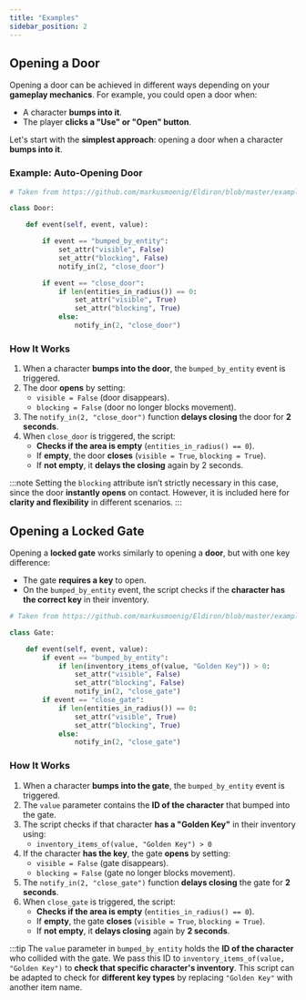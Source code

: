 ```yaml
---
title: "Examples"
sidebar_position: 2
---
```


## Opening a Door

Opening a door can be achieved in different ways depending on your **gameplay mechanics**. For example, you could open a door when:
- A character **bumps into it**.
- The player **clicks a "Use" or "Open" button**.

Let's start with the **simplest approach**: opening a door when a character **bumps into it**.

### **Example: Auto-Opening Door**

```python
# Taken from https://github.com/markusmoenig/Eldiron/blob/master/examples/Harbor.eldiron

class Door:

    def event(self, event, value):

        if event == "bumped_by_entity":
            set_attr("visible", False)
            set_attr("blocking", False)
            notify_in(2, "close_door")

        if event == "close_door":
            if len(entities_in_radius()) == 0:
                set_attr("visible", True)
                set_attr("blocking", True)
            else:
                notify_in(2, "close_door")
```

### **How It Works**
1. When a character **bumps into the door**, the `bumped_by_entity` event is triggered.
2. The door **opens** by setting:
   - `visible = False` (door disappears).
   - `blocking = False` (door no longer blocks movement).
3. The `notify_in(2, "close_door")` function **delays closing** the door for **2 seconds**.
4. When `close_door` is triggered, the script:
   - **Checks if the area is empty** (`entities_in_radius() == 0`).
   - If **empty**, the door **closes** (`visible = True`, `blocking = True`).
   - If **not empty**, it **delays the closing** again by 2 seconds.

:::note
Setting the `blocking` attribute isn’t strictly necessary in this case, since the door **instantly opens** on contact. However, it is included here for **clarity and flexibility** in different scenarios.
:::

## Opening a Locked Gate

Opening a **locked gate** works similarly to opening a **door**, but with one key difference:
- The gate **requires a key** to open.
- On the `bumped_by_entity` event, the script checks if the **character has the correct key** in their inventory.

```python
# Taken from https://github.com/markusmoenig/Eldiron/blob/master/examples/Harbor.eldiron

class Gate:

    def event(self, event, value):
        if event == "bumped_by_entity":
            if len(inventory_items_of(value, "Golden Key")) > 0:
                set_attr("visible", False)
                set_attr("blocking", False)
                notify_in(2, "close_gate")
        if event == "close_gate":
            if len(entities_in_radius()) == 0:
                set_attr("visible", True)
                set_attr("blocking", True)
            else:
                notify_in(2, "close_gate")
```

### **How It Works**
1. When a character **bumps into the gate**, the `bumped_by_entity` event is triggered.
2. The `value` parameter contains the **ID of the character** that bumped into the gate.
3. The script checks if that character **has a "Golden Key"** in their inventory using:
   - `inventory_items_of(value, "Golden Key") > 0`
4. If the character **has the key**, the gate **opens** by setting:
   - `visible = False` (gate disappears).
   - `blocking = False` (gate no longer blocks movement).
5. The `notify_in(2, "close_gate")` function **delays closing** the gate for **2 seconds**.
6. When `close_gate` is triggered, the script:
   - **Checks if the area is empty** (`entities_in_radius() == 0`).
   - If **empty**, the gate **closes** (`visible = True`, `blocking = True`).
   - If **not empty**, it **delays closing** again by **2 seconds**.

:::tip
The `value` parameter in `bumped_by_entity` holds the **ID of the character** who collided with the gate.
We pass this ID to `inventory_items_of(value, "Golden Key")` to **check that specific character's inventory**.
This script can be adapted to check for **different key types** by replacing `"Golden Key"` with another item name.
